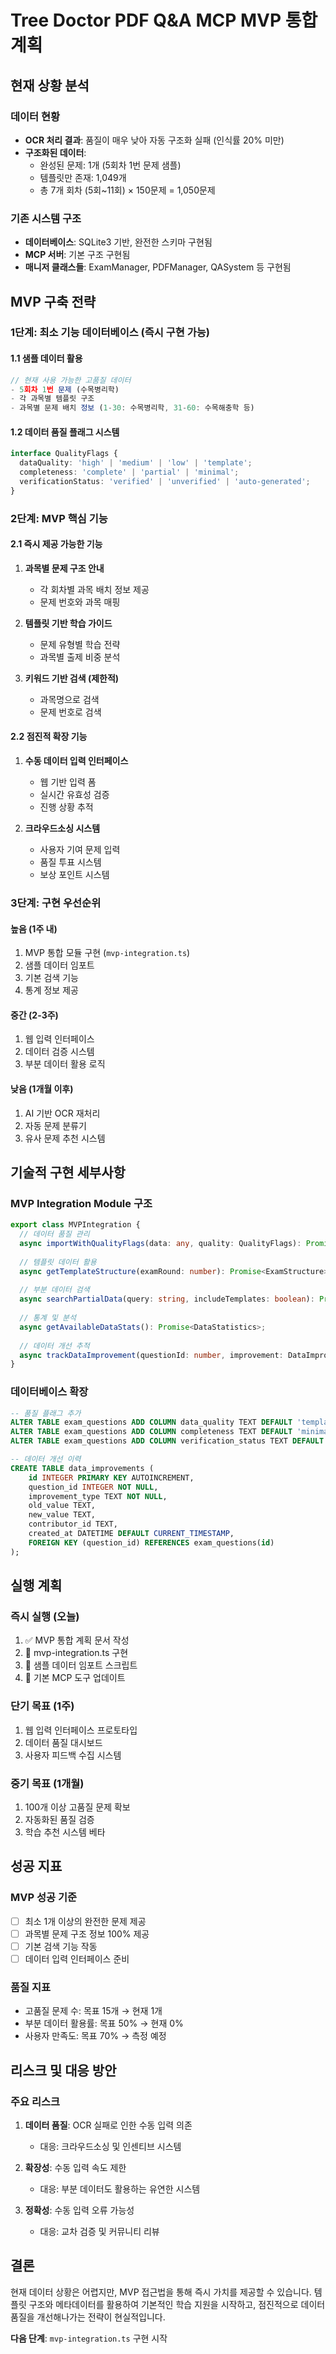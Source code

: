 # Tree Doctor PDF Q&A MCP MVP 통합 계획

## 현재 상황 분석

### 데이터 현황
- **OCR 처리 결과**: 품질이 매우 낮아 자동 구조화 실패 (인식률 20% 미만)
- **구조화된 데이터**: 
  - 완성된 문제: 1개 (5회차 1번 문제 샘플)
  - 템플릿만 존재: 1,049개
  - 총 7개 회차 (5회~11회) × 150문제 = 1,050문제

### 기존 시스템 구조
- **데이터베이스**: SQLite3 기반, 완전한 스키마 구현됨
- **MCP 서버**: 기본 구조 구현됨
- **매니저 클래스들**: ExamManager, PDFManager, QASystem 등 구현됨

## MVP 구축 전략

### 1단계: 최소 기능 데이터베이스 (즉시 구현 가능)

#### 1.1 샘플 데이터 활용
```typescript
// 현재 사용 가능한 고품질 데이터
- 5회차 1번 문제 (수목병리학)
- 각 과목별 템플릿 구조
- 과목별 문제 배치 정보 (1-30: 수목병리학, 31-60: 수목해충학 등)
```

#### 1.2 데이터 품질 플래그 시스템
```typescript
interface QualityFlags {
  dataQuality: 'high' | 'medium' | 'low' | 'template';
  completeness: 'complete' | 'partial' | 'minimal';
  verificationStatus: 'verified' | 'unverified' | 'auto-generated';
}
```

### 2단계: MVP 핵심 기능

#### 2.1 즉시 제공 가능한 기능
1. **과목별 문제 구조 안내**
   - 각 회차별 과목 배치 정보 제공
   - 문제 번호와 과목 매핑

2. **템플릿 기반 학습 가이드**
   - 문제 유형별 학습 전략
   - 과목별 출제 비중 분석

3. **키워드 기반 검색 (제한적)**
   - 과목명으로 검색
   - 문제 번호로 검색

#### 2.2 점진적 확장 기능
1. **수동 데이터 입력 인터페이스**
   - 웹 기반 입력 폼
   - 실시간 유효성 검증
   - 진행 상황 추적

2. **크라우드소싱 시스템**
   - 사용자 기여 문제 입력
   - 품질 투표 시스템
   - 보상 포인트 시스템

### 3단계: 구현 우선순위

#### 높음 (1주 내)
1. MVP 통합 모듈 구현 (`mvp-integration.ts`)
2. 샘플 데이터 임포트
3. 기본 검색 기능
4. 통계 정보 제공

#### 중간 (2-3주)
1. 웹 입력 인터페이스
2. 데이터 검증 시스템
3. 부분 데이터 활용 로직

#### 낮음 (1개월 이후)
1. AI 기반 OCR 재처리
2. 자동 문제 분류기
3. 유사 문제 추천 시스템

## 기술적 구현 세부사항

### MVP Integration Module 구조
```typescript
export class MVPIntegration {
  // 데이터 품질 관리
  async importWithQualityFlags(data: any, quality: QualityFlags): Promise<void>;
  
  // 템플릿 데이터 활용
  async getTemplateStructure(examRound: number): Promise<ExamStructure>;
  
  // 부분 데이터 검색
  async searchPartialData(query: string, includeTemplates: boolean): Promise<SearchResult[]>;
  
  // 통계 및 분석
  async getAvailableDataStats(): Promise<DataStatistics>;
  
  // 데이터 개선 추적
  async trackDataImprovement(questionId: number, improvement: DataImprovement): Promise<void>;
}
```

### 데이터베이스 확장
```sql
-- 품질 플래그 추가
ALTER TABLE exam_questions ADD COLUMN data_quality TEXT DEFAULT 'template';
ALTER TABLE exam_questions ADD COLUMN completeness TEXT DEFAULT 'minimal';
ALTER TABLE exam_questions ADD COLUMN verification_status TEXT DEFAULT 'unverified';

-- 데이터 개선 이력
CREATE TABLE data_improvements (
    id INTEGER PRIMARY KEY AUTOINCREMENT,
    question_id INTEGER NOT NULL,
    improvement_type TEXT NOT NULL,
    old_value TEXT,
    new_value TEXT,
    contributor_id TEXT,
    created_at DATETIME DEFAULT CURRENT_TIMESTAMP,
    FOREIGN KEY (question_id) REFERENCES exam_questions(id)
);
```

## 실행 계획

### 즉시 실행 (오늘)
1. ✅ MVP 통합 계획 문서 작성
2. 🔄 mvp-integration.ts 구현
3. 🔄 샘플 데이터 임포트 스크립트
4. 🔄 기본 MCP 도구 업데이트

### 단기 목표 (1주)
1. 웹 입력 인터페이스 프로토타입
2. 데이터 품질 대시보드
3. 사용자 피드백 수집 시스템

### 중기 목표 (1개월)
1. 100개 이상 고품질 문제 확보
2. 자동화된 품질 검증
3. 학습 추천 시스템 베타

## 성공 지표

### MVP 성공 기준
- [ ] 최소 1개 이상의 완전한 문제 제공
- [ ] 과목별 문제 구조 정보 100% 제공
- [ ] 기본 검색 기능 작동
- [ ] 데이터 입력 인터페이스 준비

### 품질 지표
- 고품질 문제 수: 목표 15개 → 현재 1개
- 부분 데이터 활용률: 목표 50% → 현재 0%
- 사용자 만족도: 목표 70% → 측정 예정

## 리스크 및 대응 방안

### 주요 리스크
1. **데이터 품질**: OCR 실패로 인한 수동 입력 의존
   - 대응: 크라우드소싱 및 인센티브 시스템

2. **확장성**: 수동 입력 속도 제한
   - 대응: 부분 데이터도 활용하는 유연한 시스템

3. **정확성**: 수동 입력 오류 가능성
   - 대응: 교차 검증 및 커뮤니티 리뷰

## 결론

현재 데이터 상황은 어렵지만, MVP 접근법을 통해 즉시 가치를 제공할 수 있습니다. 템플릿 구조와 메타데이터를 활용하여 기본적인 학습 지원을 시작하고, 점진적으로 데이터 품질을 개선해나가는 전략이 현실적입니다.

**다음 단계**: `mvp-integration.ts` 구현 시작